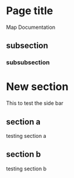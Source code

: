 # Page title

Map Documentation

## subsection

### subsubsection


# New section
This to test the side bar

## section a
testing section a

## section b
testing section b
